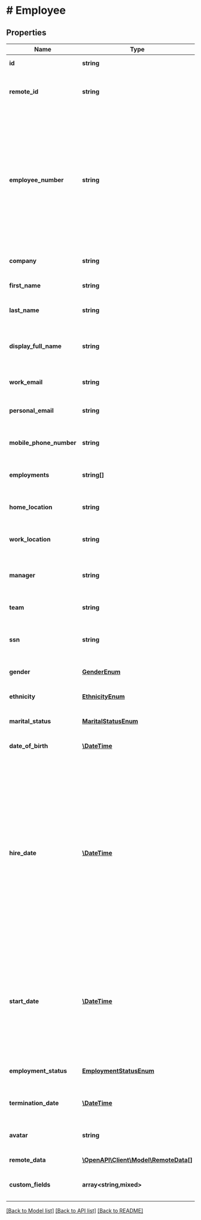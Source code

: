 # # Employee

## Properties

Name | Type | Description | Notes
------------ | ------------- | ------------- | -------------
**id** | **string** |  | [optional] [readonly]
**remote_id** | **string** | The third-party API ID of the matching object. | [optional]
**employee_number** | **string** | The employee&#39;s number that appears in the remote UI. Note: This is distinct from the remote_id field, which is a unique identifier for the employee set by the remote API, and is not exposed to the user. | [optional]
**company** | **string** | The ID of the employee&#39;s company. | [optional]
**first_name** | **string** | The employee&#39;s first name. | [optional]
**last_name** | **string** | The employee&#39;s last name. | [optional]
**display_full_name** | **string** | The employee&#39;s full name, to use for display purposes. | [optional]
**work_email** | **string** | The employee&#39;s work email. | [optional]
**personal_email** | **string** | The employee&#39;s personal email. | [optional]
**mobile_phone_number** | **string** | The employee&#39;s mobile phone number. | [optional]
**employments** | **string[]** | Array of &#x60;Employment&#x60; IDs for this Employee. | [optional] [readonly]
**home_location** | **string** | The employee&#39;s home address. | [optional]
**work_location** | **string** | The employee&#39;s work address. | [optional]
**manager** | **string** | The employee ID of the employee&#39;s manager. | [optional]
**team** | **string** | The employee&#39;s team. | [optional]
**ssn** | **string** | The employee&#39;s social security number. | [optional]
**gender** | [**GenderEnum**](GenderEnum.md) | The employee&#39;s gender. | [optional]
**ethnicity** | [**EthnicityEnum**](EthnicityEnum.md) | The employee&#39;s ethnicity. | [optional]
**marital_status** | [**MaritalStatusEnum**](MaritalStatusEnum.md) | The employee&#39;s marital status. | [optional]
**date_of_birth** | [**\DateTime**](\DateTime.md) | The employee&#39;s date of birth. | [optional]
**hire_date** | [**\DateTime**](\DateTime.md) | The date that the employee was hired, usually the day that an offer letter is signed. If an employee has multiple hire dates from previous employments, this represents the most recent hire date. Note: If you&#39;re looking for the employee&#39;s start date, refer to the start_date field. | [optional]
**start_date** | [**\DateTime**](\DateTime.md) | The date that the employee started working. If an employee has multiple start dates from previous employments, this represents the most recent start date. | [optional]
**employment_status** | [**EmploymentStatusEnum**](EmploymentStatusEnum.md) | The employment status of the employee. | [optional]
**termination_date** | [**\DateTime**](\DateTime.md) | The employee&#39;s termination date. | [optional]
**avatar** | **string** | The URL of the employee&#39;s avatar image. | [optional]
**remote_data** | [**\OpenAPI\Client\Model\RemoteData[]**](RemoteData.md) |  | [optional] [readonly]
**custom_fields** | **array<string,mixed>** | Custom fields configured for a given model. | [optional]

[[Back to Model list]](../../README.md#models) [[Back to API list]](../../README.md#endpoints) [[Back to README]](../../README.md)
